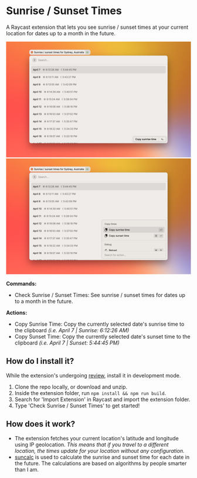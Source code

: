 # Sunrise / Sunset Times

A Raycast extension that lets you see sunrise / sunset times at your current location for dates up to a month in the future.

![Main menu](metadata/sunrise-sunset-times-01.png)
![Actions](metadata/sunrise-sunset-times-03.png)

**Commands:**

- Check Sunrise / Sunset Times: See sunrise / sunset times for dates up to a month in the future.

**Actions:**

- Copy Sunrise Time: Copy the currently selected date's sunrise time to the clipboard _(i.e. April 7 | Sunrise: 6:12:26 AM)_
- Copy Sunset Time: Copy the currently selected date's sunset time to the clipboard _(i.e. April 7 | Sunset: 5:44:45 PM)_

## How do I install it?

While the extension's undergoing [review](https://github.com/raycast/extensions/pull/1304), install it in development mode.

1. Clone the repo locally, or download and unzip.
2. Inside the extension folder, run `npm install && npm run build`.
3. Search for 'Import Extension' in Raycast and import the extension folder.
4. Type 'Check Sunrise / Sunset Times' to get started!

## How does it work?

- The extension fetches your current location's latitude and longitude using IP geolocation. _This means that if you travel to a different location, the times update for your location without any configuration._
- [suncalc](https://github.com/mourner/suncalc) is used to calculate the sunrise and sunset time for each date in the future. The calculations are based on algorithms by people smarter than I am.
